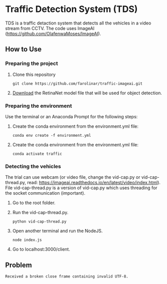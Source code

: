 # Traffic Detection System (TDS)

TDS is a traffic detaction system that detects all the vehicles in a video stream from CCTV.
The code uses ImageAI (https://github.com/OlafenwaMoses/ImageAI).

## How to Use

### Preparing the project

1. Clone this repository

   ```
   git clone https://github.com/farolinar/traffic-imageai.git
   ```
   
1. [Download](https://github.com/OlafenwaMoses/ImageAI/releases/download/1.0/resnet50_coco_best_v2.0.1.h5) the RetinaNet model file that will be used for object detection.

### Preparing the environment

Use the terminal or an Anaconda Prompt for the following steps:

1. Create the conda environment from the environment.yml file:

   ```
   conda env create -f environment.yml
   ```

1. Create the conda environment from the environment.yml file:

   ```
   conda activate traffic
   ```


### Detecting the vehicles

The trial can use webcam (or video file, change the vid-cap.py or vid-cap-thread.py, read: https://imageai.readthedocs.io/en/latest/video/index.html).
File vid-cap-thread.py is a version of vid-cap.py which uses threading for the socket communication (important).

1. Go to the root folder.

1. Run the vid-cap-thread.py.

   ```
   python vid-cap-thread.py
   ```

1. Open another terminal and run the NodeJS.

   ```
   node index.js
   ```

1. Go to localhost:3000/client.


## Problem
   ```
   Received a broken close frame containing invalid UTF-8.
   ```

